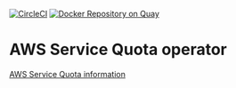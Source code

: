[![CircleCI](https://circleci.com/gh/giantswarm/aws-service-quota-operator.svg?&style=shield)](https://circleci.com/gh/giantswarm/aws-service-quota-operator) [![Docker Repository on Quay](https://quay.io/repository/giantswarm/aws-service-quota-operator/status "Docker Repository on Quay")](https://quay.io/repository/giantswarm/aws-service-quota-operator)

# AWS Service Quota operator

[AWS Service Quota information](https://docs.aws.amazon.com/general/latest/gr/aws_service_limits.html)